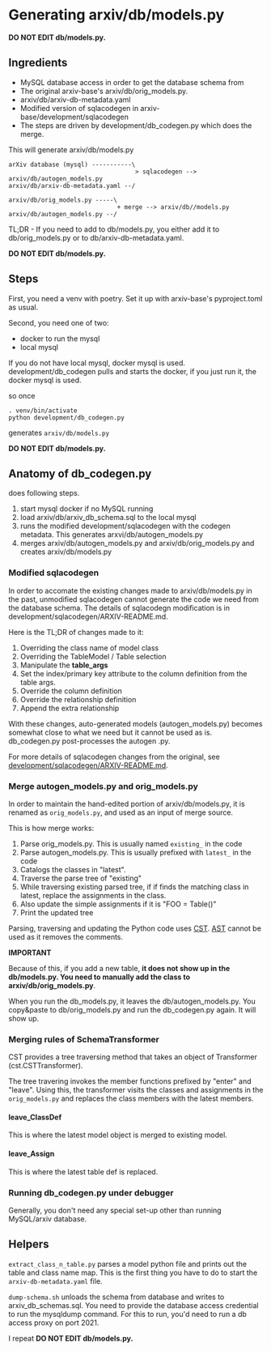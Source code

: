 # Generating arxiv/db/models.py

**DO NOT EDIT db/models.py.**

## Ingredients

* MySQL database access in order to get the database schema from
* The original arxiv-base's arxiv/db/orig_models.py.
* arxiv/db/arxiv-db-metadata.yaml
* Modified version of sqlacodegen in arxiv-base/development/sqlacodegen
* The steps are driven by development/db_codegen.py which does the merge.

This will generate arxiv/db/models.py

    arXiv database (mysql) -----------\
                                       > sqlacodegen --> arxiv/db/autogen_models.py  
    arxiv/db/arxiv-db-metadata.yaml --/

    arxiv/db/orig_models.py -----\
                                  + merge --> arxiv/db//models.py
    arxiv/db/autogen_models.py --/

TL;DR - If you need to add to db/models.py, you either add it to db/orig_models.py or to db/arxiv-db-metadata.yaml.

**DO NOT EDIT db/models.py.**

## Steps

First, you need a venv with poetry. Set it up with arxiv-base's pyproject.toml as usual.

Second, you need one of two:

* docker to run the mysql
* local mysql

If you do not have local mysql, docker mysql is used. development/db_codegen pulls and 
starts the docker, if you just run it, the docker mysql is used.

so once

    . venv/bin/activate
    python development/db_codegen.py

generates `arxiv/db/models.py`

**DO NOT EDIT db/models.py.**

## Anatomy of db_codegen.py

does following steps. 

1. start mysql docker if no MySQL running
2. load arxiv/db/arxiv_db_schema.sql to the local mysql
3. runs the modified development/sqlacodegen with the codegen metadata. This generates arxvi/db/autogen_models.py
4. merges arxiv/db/autogen_models.py and arxiv/db/orig_models.py and creates arxiv/db/models.py

### Modified sqlacodegen

In order to accomate the existing changes made to arxiv/db/models.py in the past, unmodified sqlacodegen cannot
generate the code we need from the database schema. 
The details of sqlacodegn modification is in development/sqlacodegen/ARXIV-README.md. 

Here is the TL;DR of changes made to it:

1. Overriding the class name of model class
2. Overriding the TableModel / Table selection
3. Manipulate the __table_args__
4. Set the index/primary key attribute to the column definition from the table args.
5. Override the column definition
6. Override the relationship definition
7. Append the extra relationship

With these changes, auto-generated models (autogen_models.py) becomes somewhat close to what we need but 
it cannot be used as is. db_codegen.py post-processes the autogen .py.

For more details of sqlacodegen changes from the original, see
[development/sqlacodegen/ARXIV-README.md](development/sqlacodegen/ARXIV-README.md).


### Merge autogen_models.py and orig_models.py

In order to maintain the hand-edited portion of arxiv/db/models.py, it is renamed as `orig_models.py`, and used
as an input of merge source. 

This is how merge works:

1. Parse orig_models.py. This is usually named `existing_` in the code
2. Parse autogen_models.py. This is usually prefixed with `latest_` in the code
3. Catalogs the classes in "latest". 
4. Traverse the parse tree of "existing"
5. While traversing existing parsed tree, if if finds the matching class in latest, replace the assignments in the class.
6. Also update the simple assignments if it is "FOO = Table()" 
7. Print the updated tree

Parsing, traversing and updating the Python code uses [CST](https://github.com/Instagram/LibCST). 
[AST](https://docs.python.org/3/library/ast.html) cannot be used as it removes the comments. 

**IMPORTANT**

Because of this, if you add a new table, **it does not show up in the db/models.py. You need to manually add the 
class to arxiv/db/orig_models.py**.

When you run the db_models.py, it leaves the db/autogen_models.py. You copy&paste to db/orig_models.py and run
the db_codegen.py again. It will show up.

### Merging rules of SchemaTransformer

CST provides a tree traversing method that takes an object of Transformer (cst.CSTTransformer).

The tree travering invokes the member functions prefixed by "enter" and "leave". Using this, the transformer 
visits the classes and assignments in the `orig_models.py` and replaces the class members with the latest
members.

#### leave_ClassDef

This is where the latest model object is merged to existing model. 

#### leave_Assign

This is where the latest table def is replaced. 

### Running db_codegen.py under debugger

Generally, you don't need any special set-up other than running MySQL/arxiv database.


## Helpers

`extract_class_n_table.py` parses a model python file and prints out the table and class name map. 
This is the first thing you have to do to start the `arxiv-db-metadata.yaml` file.

`dump-schema.sh` unloads the schema from database and writes to arxiv_db_schemas.sql.
You need to provide the database access credential to run the mysqldump command.
For this to run, you'd need to run a db access proxy on port 2021.


I repeat **DO NOT EDIT db/models.py.**
